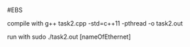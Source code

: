 #EBS

compile with 
g++ task2.cpp -std=c++11 -pthread -o task2.out

run with 
sudo ./task2.out [nameOfEthernet]